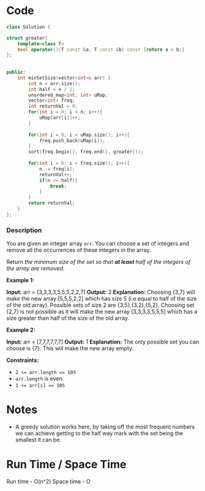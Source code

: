 # Code
```C++
class Solution {

struct greater{
    template<class T>
    bool operator()(T const &a, T const &b) const {return a > b;}
};
    
    
public:
    int minSetSize(vector<int>& arr) {
        int n = arr.size();
        int half = n / 2;
        unordered_map<int, int> uMap;
        vector<int> freq;
        int returnVal = 0;
        for(int i = 0; i < n; i++){
            uMap[arr[i]]++;
        }
        
        for(int i = 0; i < uMap.size(); i++){
            freq.push_back(uMap[i]);
        }
        sort(freq.begin(), freq.end(), greater());
        
        for(int i = 0; i < freq.size(); i++){
            n -= freq[i];
            returnVal++;
            if(n <= half){
                break;
            }
        }
        return returnVal;
    }
};
```

### Description
You are given an integer array `arr`. You can choose a set of integers and remove all the occurrences of these integers in the array.

Return _the minimum size of the set so that **at least** half of the integers of the array are removed_.

**Example 1:**

**Input:** arr = [3,3,3,3,5,5,5,2,2,7]
**Output:** 2
**Explanation:** Choosing {3,7} will make the new array [5,5,5,2,2] which has size 5 (i.e equal to half of the size of the old array).
Possible sets of size 2 are {3,5},{3,2},{5,2}.
Choosing set {2,7} is not possible as it will make the new array [3,3,3,3,5,5,5] which has a size greater than half of the size of the old array.

**Example 2:**

**Input:** arr = [7,7,7,7,7,7]
**Output:** 1
**Explanation:** The only possible set you can choose is {7}. This will make the new array empty.

**Constraints:**

-   `2 <= arr.length <= 105`
-   `arr.length` is even.
-   `1 <= arr[i] <= 105`

# Notes
- A greedy solution works here, by taking off the most frequent numbers we can achieve getting to the half way mark with the set being the smallest it can be. 

# Run Time / Space Time
Run time - O(n^2)
Space time - O